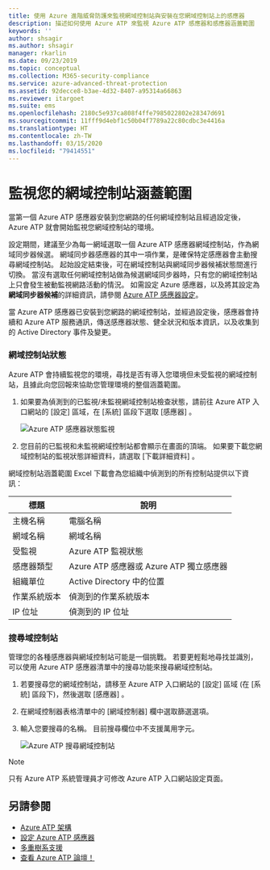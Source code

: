 ```yaml
---
title: 使用 Azure 進階威脅防護來監視網域控制站與安裝在您網域控制站上的感應器
description: 描述如何使用 Azure ATP 來監視 Azure ATP 感應器和感應器涵蓋範圍
keywords: ''
author: shsagir
ms.author: shsagir
manager: rkarlin
ms.date: 09/23/2019
ms.topic: conceptual
ms.collection: M365-security-compliance
ms.service: azure-advanced-threat-protection
ms.assetid: 92decce8-b3ae-4d32-8407-a95314a66863
ms.reviewer: itargoet
ms.suite: ems
ms.openlocfilehash: 2180c5e937ca808f4ffe7985022802e28347d691
ms.sourcegitcommit: 11fff9d4ebf1c50b04f7789a22c80cdbc3e4416a
ms.translationtype: HT
ms.contentlocale: zh-TW
ms.lasthandoff: 03/15/2020
ms.locfileid: "79414551"
---
```

# <a name="monitoring-your-domain-controller-coverage"></a>監視您的網域控制站涵蓋範圍

當第一個 Azure ATP 感應器安裝到您網路的任何網域控制站且經過設定後，Azure ATP 就會開始監視您網域控制站的環境。 

設定期間，建議至少為每一網域選取一個 Azure ATP 感應器網域控制站，作為網域同步器候選。 網域同步器感應器的其中一項作業，是確保特定感應器會主動搜尋網域控制站。 起始設定結束後，可在網域控制站與網域同步器候補狀態間進行切換。 當沒有選取任何網域控制站做為候選網域同步器時，只有您的網域控制站上只會發生被動監視網路活動的情況。 如需設定 Azure 感應器，以及將其設定為**網域同步器候補**的詳細資訊，請參閱 [Azure ATP 感應器設定](install-atp-step5.md)。 

當 Azure ATP 感應器已安裝到您網路的網域控制站，並經過設定後，感應器會持續和 Azure ATP 服務通訊，傳送感應器狀態、健全狀況和版本資訊，以及收集到的 Active Directory 事件及變更。  

### <a name="domain-controller-status"></a>網域控制站狀態

Azure ATP 會持續監視您的環境，尋找是否有導入您環境但未受監視的網域控制站，且據此向您回報來協助您管理環境的整個涵蓋範圍。 

1. 如果要為偵測到的已監視/未監視網域控制站檢查狀態，請前往 Azure ATP 入口網站的 [設定]  區域，在 [系統]  區段下選取 [感應器]  。
   
    ![Azure ATP 感應器狀態監視](media/atp-sensors-status-monitoring.png)

2. 您目前的已監視和未監視網域控制站都會顯示在畫面的頂端。 如果要下載您網域控制站的監視狀態詳細資料，請選取 [下載詳細資料]  。 

網域控制站涵蓋範圍 Excel 下載會為您組織中偵測到的所有控制站提供以下資訊：

|標題|說明|
|----|----|
|主機名稱|電腦名稱|
|網域名稱|網域名稱|
|受監視|Azure ATP 監視狀態|
|感應器類型|Azure ATP 感應器或 Azure ATP 獨立感應器|
|組織單位|Active Directory 中的位置 |
|作業系統版本| 偵測到的作業系統版本|
|IP 位址|偵測到的 IP 位址| 

### <a name="search-domain-controllers"></a>搜尋域控制站

管理您的各種感應器與網域控制站可能是一個挑戰。 若要更輕鬆地尋找並識別，可以使用 Azure ATP 感應器清單中的搜尋功能來搜尋網域控制站。 

1. 若要搜尋您的網域控制站，請移至 Azure ATP 入口網站的 [設定]  區域 (在 [系統]  區段下)，然後選取 [感應器]  。
1. 在網域控制器表格清單中的 [網域控制器]  欄中選取篩選選項。 
1. 輸入您要搜尋的名稱。 目前搜尋欄位中不支援萬用字元。 

    ![Azure ATP 搜尋網域控制站](media/search-sensor.png)

> [!NOTE]
> 只有 Azure ATP 系統管理員才可修改 Azure ATP 入口網站設定頁面。


## <a name="see-also"></a>另請參閱

- [Azure ATP 架構](atp-architecture.md)
- [設定 Azure ATP 感應器](install-atp-step5.md)
- [多重樹系支援](atp-multi-forest.md)
- [查看 Azure ATP 論壇！](https://aka.ms/azureatpcommunity)
